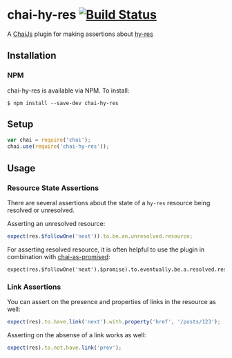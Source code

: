 # chai-hy-res [![Build Status](https://travis-ci.org/petejohanson/chai-hy-res.svg?branch=master)](https://travis-ci.org/petejohanson/chai-hy-res)

A [ChaiJs](http://chaijs.com/) plugin for making assertions about [hy-res](https://github.com/petejohanson/hy-res) 

## Installation

### NPM

chai-hy-res is available via NPM. To install:

    $ npm install --save-dev chai-hy-res

## Setup

```javascript
var chai = require('chai');
chai.use(require('chai-hy-res'));
```

## Usage

### Resource State Assertions

There are several assertions about the state of a `hy-res` resource being
resolved or unresolved.

Asserting an unresolved resource:

```javascript
expect(res.$followOne('next')).to.be.an.unresolved.resource;
```

For asserting resolved resource, it is often helpful to use the plugin in
combination with [chai-as-promised](http://chaijs.com/plugins/chai-as-promised):

```
expect(res.$followOne('next').$promise).to.eventually.be.a.resolved.resource;
```

### Link Assertions

You can assert on the presence and properties of links in the resource as well:

```javascript
expect(res).to.have.link('next').with.property('href', '/posts/123');
```

Asserting on the absense of a link works as well:

```javascript
expect(res).to.not.have.link('prev');
```

